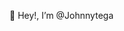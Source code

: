 👋 Hey!, I’m @Johnnytega 

<!--

👨🏾‍🦱 I'm a computer engineering student who's absolutely in love with computers and programming.
😄 Pronouns: he/him
- 🔭 I’m currently studying in the alx software engineering programme 
- 🕵️ Currently looking to practice my skills with new and fun projects
 - 💬 Ask me about anything (please don't 😂)
- 📫 How to reach me: email: oghenetegajohnny16@gmail.com, instagram: https://www.instagram.com/_johnny.tega/#
<!--

